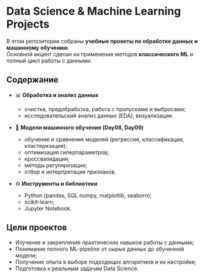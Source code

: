 # Data Science & Machine Learning Projects

В этом репозитории собраны **учебные проекты по обработке данных и машинному обучению**.  
Основной акцент сделан на применение методов **классического ML** и полный цикл работы с данными.

## Содержание
- 📊 **Обработка и анализ данных**  
  - очистка, предобработка, работа с пропусками и выбросами;  
  - исследовательский анализ данных (EDA), визуализация.

- 🤖 **Модели машинного обучения (Day08, Day09)**
  - обучение и сравнение моделей (регрессия, классификация, кластеризация);  
  - оптимизация гиперпараметров;
  - кроссвалидация;
  - методы регуляризации;  
  - отбор и интерпретация признаков.

- ⚙️ **Инструменты и библиотеки**  
  - Python (pandas, SQL numpy, matplotlib, seaborn);  
  - scikit-learn;  
  - Jupyter Notebook.

## Цели проектов
- Изучение и закрепление практических навыков работы с данными;  
- Понимание полного ML-pipeline от сырых данных до обученной модели;  
- Получение опыта в выборе подходящих алгоритмов и их настройке;  
- Подготовка к реальным задачам Data Science.
